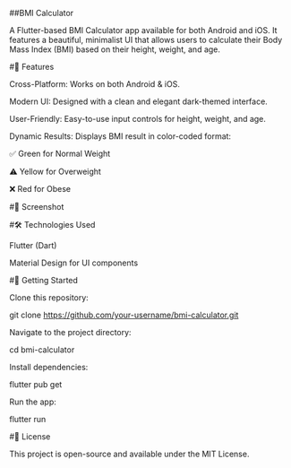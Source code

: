 ##BMI Calculator

A Flutter-based BMI Calculator app available for both Android and iOS. It features a beautiful, minimalist UI that allows users to calculate their Body Mass Index (BMI) based on their height, weight, and age.

#📱 Features

Cross-Platform: Works on both Android & iOS.

Modern UI: Designed with a clean and elegant dark-themed interface.

User-Friendly: Easy-to-use input controls for height, weight, and age.

Dynamic Results: Displays BMI result in color-coded format:

✅ Green for Normal Weight

⚠️ Yellow for Overweight

❌ Red for Obese

#📸 Screenshot



#🛠️ Technologies Used

Flutter (Dart)

Material Design for UI components

#🚀 Getting Started

Clone this repository:

git clone https://github.com/your-username/bmi-calculator.git

Navigate to the project directory:

cd bmi-calculator

Install dependencies:

flutter pub get

Run the app:

flutter run

#📌 License

This project is open-source and available under the MIT License.
